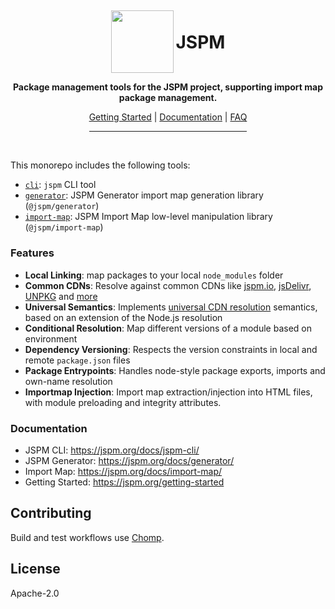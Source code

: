 <div align="center">
  <img style="display: inline-block; width: 100px; vertical-align: middle; margin-top: -1em;" src="https://jspm.org/jspm.png"/>
  <h1 style="display: inline-block">JSPM</h1>
<p><strong>Package management tools for the JSPM project, supporting import map package management.</strong></p>
<a href="https://jspm.org/getting-started">Getting Started</a> | <a href="https://jspm.org/docs/jspm-cli">Documentation</a> | <a href="https://jspm.org/faq">FAQ</a>
<br />
<hr style="width:50%"/>
</div>
<br />

This monorepo includes the following tools:

* [`cli`](./cli): `jspm` CLI tool
* [`generator`](./generator): JSPM Generator import map generation library (`@jspm/generator`)
* [`import-map`](./import-map): JSPM Import Map low-level manipulation library (`@jspm/import-map`)

### Features

* **Local Linking**: map packages to your local `node_modules` folder
* **Common CDNs**: Resolve against common CDNs like [jspm.io](https://jspm.io/), [jsDelivr](https://jsdelivr.com), [UNPKG](https://unpkg.com/) and [more](#customProviders)
* **Universal Semantics**: Implements [universal CDN resolution](https://jspm.org/docs/cdn-resolution) semantics, based on an extension of the Node.js resolution
* **Conditional Resolution**: Map different versions of a module based on environment
* **Dependency Versioning**: Respects the version constraints in local and remote `package.json` files
* **Package Entrypoints**: Handles node-style package exports, imports and own-name resolution
* **Importmap Injection**: Import map extraction/injection into HTML files, with module preloading and integrity attributes.

### Documentation

* JSPM CLI: https://jspm.org/docs/jspm-cli/
* JSPM Generator: https://jspm.org/docs/generator/
* Import Map: https://jspm.org/docs/import-map/
* Getting Started: https://jspm.org/getting-started

## Contributing

Build and test workflows use [Chomp](https://chompbuild.com).

## License

Apache-2.0
